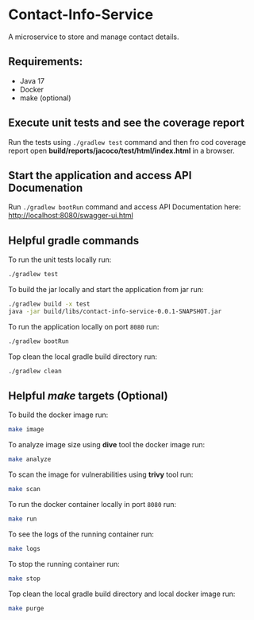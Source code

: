 # Contact-Info-Service
A microservice to store and manage contact details.
## Requirements:
* Java 17
* Docker
* make (optional)
## Execute unit tests and see the coverage report
Run the tests using `./gradlew test` command and then fro cod coverage report open **build/reports/jacoco/test/html/index.html** in a browser.
## Start the application and access API Documenation
Run `./gradlew bootRun` command and access API Documentation here: [http://localhost:8080/swagger-ui.html](http://localhost:8080/swagger-ui.html)
## Helpful gradle commands
To run the unit tests locally run:
```bash
./gradlew test
```
To build the jar locally and start the application from jar run:
```bash
./gradlew build -x test
java -jar build/libs/contact-info-service-0.0.1-SNAPSHOT.jar
```
To run the application locally on port `8080` run:
```bash
./gradlew bootRun
```
Top clean the local gradle build directory run:
```bash
./gradlew clean
```
## Helpful *make* targets (Optional)
To build the docker image run:
```bash
make image
```
To analyze image size using **dive** tool the docker image run:
```bash
make analyze
```
To scan the image for vulnerabilities using **trivy** tool run:
```bash
make scan
```
To run the docker container locally in port `8080` run:
```bash
make run
```
To see the logs of the running container run:
```bash
make logs
```
To stop the running container run:
```bash
make stop
```
Top clean the local gradle build directory and local docker image run:
```bash
make purge
